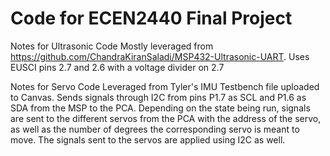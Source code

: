 # Code for ECEN2440 Final Project 
Notes for Ultrasonic Code 
Mostly leveraged from https://github.com/ChandraKiranSaladi/MSP432-Ultrasonic-UART. Uses EUSCI pins 2.7 and 2.6 with a voltage divider on 2.7 

Notes for Servo Code 
Leveraged from Tyler's IMU Testbench file uploaded to Canvas. Sends signals through I2C from pins P1.7 as SCL and P1.6 as SDA from the MSP to the PCA. Depending on the state being run, signals are sent to the different servos from the PCA with the address of the servo, as well as the number of degrees the corresponding servo is meant to move. The signals sent to the servos are applied using I2C as well.
